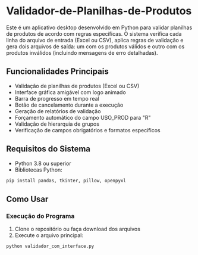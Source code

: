 # Validador-de-Planilhas-de-Produtos
Este é um aplicativo desktop desenvolvido em Python para validar planilhas de produtos de acordo com regras específicas. O sistema verifica cada linha do arquivo de entrada (Excel ou CSV), aplica regras de validação e gera dois arquivos de saída: um com os produtos válidos e outro com os produtos inválidos (incluindo mensagens de erro detalhadas).

## Funcionalidades Principais
- Validação de planilhas de produtos (Excel ou CSV)
- Interface gráfica amigável com logo animado
- Barra de progresso em tempo real
- Botão de cancelamento durante a execução
- Geração de relatórios de validação
- Forçamento automático do campo USO_PROD para "R"
- Validação de hierarquia de grupos
- Verificação de campos obrigatórios e formatos específicos

## Requisitos do Sistema
- Python 3.8 ou superior
- Bibliotecas Python:
```python
pip install pandas, tkinter, pillow, openpyxl
```

## Como Usar
### Execução do Programa
1. Clone o repositório ou faça download dos arquivos
2. Execute o arquivo principal:
```python
python validador_com_interface.py
```